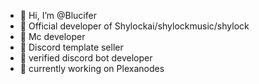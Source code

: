 - 👋 Hi, I’m @Blucifer
- 👀 Official developer of Shylockai/shylockmusic/shylock
- 💫 Mc developer 
- 🤖 Discord template seller
- 🗿 verified discord bot developer
- 💎 currently working on Plexanodes 
